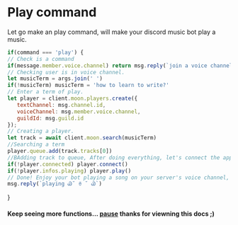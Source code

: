 # Play command
Let go make an play command, will make your discord music bot play a music.
```js
if(command === 'play') {
// Check is a command
if(message.member.voice.channel) return msg.reply(`join a voice channel!`)
// Checking user is in voice channel.
let musicTerm = args.join(' ')
if(!musicTerm) musicTerm = 'how to learn to write?'
// Enter a term of play.
let player = client.moon.players.create({
   textChannel: msg.channel.id,
   voiceChannel: msg.member.voice.channel,
   guildId: msg.guild.id
});
// Creating a player.
let track = await client.moon.search(musicTerm)
//Searching a term
player.queue.add(track.tracks[0])
//BAdding track to queue, After doing everything, let's connect the application to the voice channel and make it play the music.
if(!player.connected) player.connect()
if(!player.infos.playing) player.play()
// Done! Enjoy your bot playing a song on your server's voice channel, if bugs or errors please report. 
msg.reply(`playing Ꮚ˘ ꈊ ˘ Ꮚ`)
```
}



#### Keep seeing more functions... [pause](https://github.com/1Lucas1apk/moonlink.js/blob/master/docs/pause.md) thanks for viewning this docs ;)
